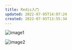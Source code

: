 ```yaml
---
title: Redis入门
updated: 2022-07-05T14:07:24
created: 2022-07-05T13:55:34
---
```


![image1](../../../resources/8155c4566e6642868e1d6f3801b603f7.png)

![image2](../../../resources/74d6b9cb908e45aabc80e0e37817266a.png)

